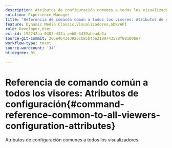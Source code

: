 ```yaml
---
description: Atributos de configuración comunes a todos los visualizadores.
solution: Experience Manager
title: 'Referencia de comando común a todos los visores: Atributos de configuración'
feature: Dynamic Media Classic,Visualizadores,SDK/API
role: Developer,User
exl-id: 193742aa-0403-432a-aeb0-3439abeada3a
source-git-commit: 206e4643e3926cb85b4be2189743578f88180be7
workflow-type: tm+mt
source-wordcount: '34'
ht-degree: 0%

---
```


# Referencia de comando común a todos los visores: Atributos de configuración{#command-reference-common-to-all-viewers-configuration-attributes}

Atributos de configuración comunes a todos los visualizadores.
